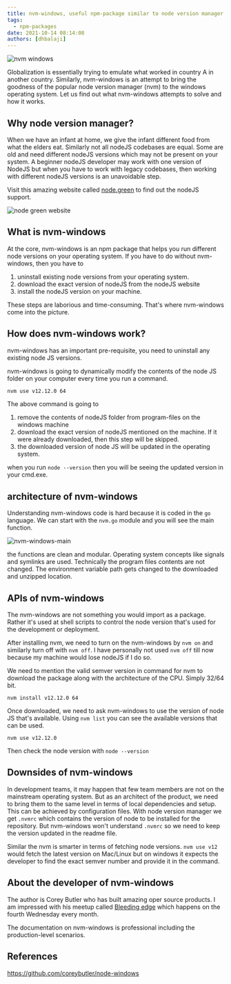 ```yaml
---
title: nvm-windows, useful npm-package similar to node version manager (nvm) but for Windows
tags:
  - npm-packages
date: 2021-10-14 08:14:08
authors: [dhbalaji]
---
```


![nvm windows](./assets/nvm-windows-cover.webp)

Globalization is essentially trying to emulate what worked in country A in another country. Similarly, nvm-windows is an attempt to bring the goodness of the popular node version manager (nvm) to the windows operating system. Let us find out what nvm-windows attempts to solve and how it works.

<!-- truncate -->
 
## Why node version manager?

When we have an infant at home, we give the infant different food from what the elders eat. Similarly not all nodeJS codebases are equal. Some are old and need different nodeJS versions which may not be present on your system. A beginner nodeJS developer may work with one version of NodeJS but when you have to work with legacy codebases, then working with different nodeJS versions is an unavoidable step.

Visit this amazing website called [node.green](https://node.green/) to find out the nodeJS support.


![node green website](./assets/node-green.webp)

## What is nvm-windows

At the core, nvm-windows is an npm package that helps you run different node versions on your operating system. If you have to do without nvm-windows, then you have to 

1. uninstall existing node versions from your operating system.
2. download the exact version of nodeJS from the nodeJS website
3. install the nodeJS version on your machine.

These steps are laborious and time-consuming. That's where nvm-windows come into the picture.

## How does nvm-windows work?

nvm-windows has an important pre-requisite, you need to uninstall any existing node JS versions.

nvm-windows is going to dynamically modify the contents of the node JS folder on your computer every time you run a command.

``` bash
nvm use v12.12.0 64
```

The above command is going to 

1. remove the contents of nodeJS folder from program-files on the windows machine
2. download the exact version of nodeJS mentioned on the machine. If it were already downloaded, then this step will be skipped.
3. the downloaded version of node JS will be updated in the operating system.

when you run `node --version` then you will be seeing the updated version in your cmd.exe.


## architecture of nvm-windows

Understanding nvm-windows code is hard because it is coded in the `go` language. We can start with the `nvm.go` module and you will see the main function.


![nvm-windows-main](./assets/nvmwindows-main.webp)

the functions are clean and modular. Operating system concepts like signals and symlinks are used. Technically the program files contents are not changed. The environment variable path gets changed to the downloaded and unzipped location. 

## APIs of nvm-windows

The nvm-windows are not something you would import as a package. Rather it's used at shell scripts to control the node version that's used for the development or deployment.

After installing nvm, we need to turn on the nvm-windows by `nvm on` and similarly turn off with `nvm off`. I have personally not used `nvm off` till now because my machine would lose nodeJS if I do so.

We need to mention the valid semver version in command for nvm to download the package along with the architecture of the CPU. Simply 32/64 bit. 

`nvm install v12.12.0 64`

Once downloaded, we need to ask nvm-windows to use the version of node JS that's available. Using `nvm list` you can see the available versions that can be used.

`nvm use v12.12.0`

Then check the node version with `node --version`

## Downsides of nvm-windows

In development teams, it may happen that few team members are not on the mainstream operating system. But as an architect of the product, we need to bring them to the same level in terms of local dependencies and setup. This can be achieved by configuration files. With node version manager we get `.nvmrc` which contains the version of node to be installed for the repository. But nvm-windows won't understand `.nvmrc` so we need to keep the version updated in the readme file.

Similar the nvm is smarter in terms of fetching node versions. `nvm use v12` would fetch the latest version on Mac/Linux but on windows it expects the developer to find the exact semver number and provide it in the command.

## About the developer of nvm-windows

The author is Corey Butler who has built amazing oper source products. I am impressed with his meetup called [Bleeding edge](https://www.edgeatx.org/slides/) which happens on the fourth Wednesday every month.

The documentation on nvm-windows is professional including the production-level scenarios.

## References

https://github.com/coreybutler/node-windows
